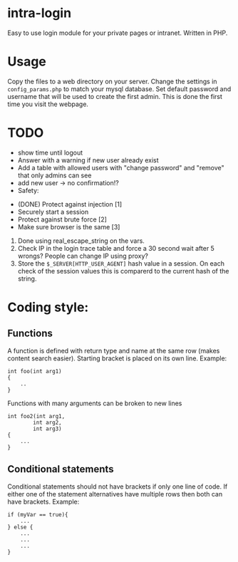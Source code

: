 # intra-login
Easy to use login module for your private pages or intranet. Written in PHP.

# Usage
Copy the files to a web directory on your server. Change the settings in `config_params.php` to match your mysql database. Set default password and username that will be used to create the first admin. This is done the first time you visit the webpage.

# TODO
* show time until logout
* Answer with a warning if new user already exist
* Add a table with allowed users with "change password" and "remove" that only admins can see
* add new user -> no confirmation!?
* Safety:
 - (DONE) Protect against injection [1]
 - Securely start a session
 - Protect against brute force [2]
 - Make sure browser is the same [3]

1. Done using real_escape_string on the vars.
2. Check IP in the login trace table and force a 30 second wait after 5 wrongs? People can change IP using proxy?
3. Store the `$_SERVER[HTTP_USER_AGENT]` hash value in a session. On each check of the session values this is comparerd to the current hash of the string.

# Coding style:

## Functions
A function is defined with return type and name at the same row (makes content search easier).
Starting bracket is placed on its own line.
Example:
```
int foo(int arg1)
{
    ..
}
```

Functions with many arguments can be broken to new lines
```
int foo2(int arg1,
        int arg2,
        int arg3)
{
    ...
}
```

## Conditional statements
Conditional statements should not have brackets if only one line of code. If either one of the statement alternatives have multiple rows then both can have brackets. Example:
```
if (myVar == true){
    ...
} else {
    ...
    ...
    ...
}
```
